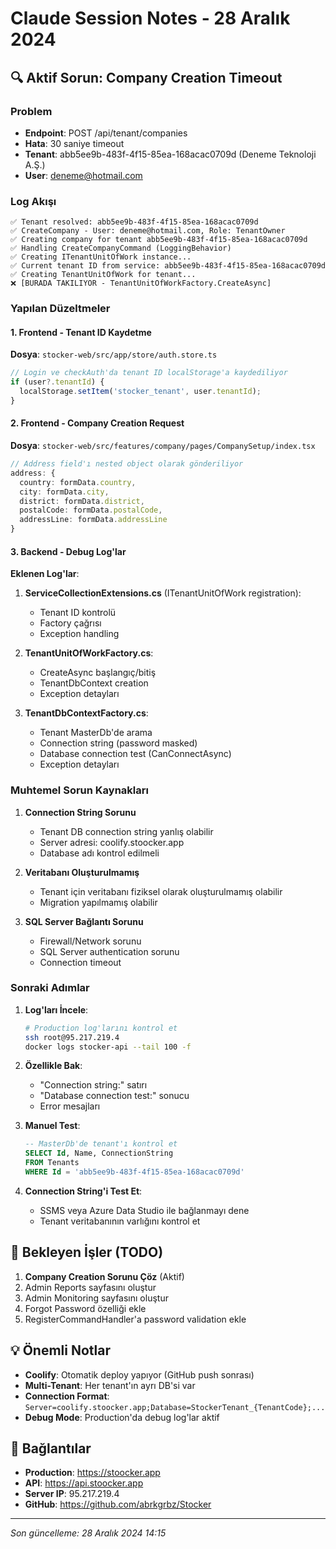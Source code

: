 # Claude Session Notes - 28 Aralık 2024

## 🔍 Aktif Sorun: Company Creation Timeout

### Problem
- **Endpoint**: POST /api/tenant/companies
- **Hata**: 30 saniye timeout
- **Tenant**: abb5ee9b-483f-4f15-85ea-168acac0709d (Deneme Teknoloji A.Ş.)
- **User**: deneme@hotmail.com

### Log Akışı
```
✅ Tenant resolved: abb5ee9b-483f-4f15-85ea-168acac0709d
✅ CreateCompany - User: deneme@hotmail.com, Role: TenantOwner
✅ Creating company for tenant abb5ee9b-483f-4f15-85ea-168acac0709d
✅ Handling CreateCompanyCommand (LoggingBehavior)
✅ Creating ITenantUnitOfWork instance...
✅ Current tenant ID from service: abb5ee9b-483f-4f15-85ea-168acac0709d
✅ Creating TenantUnitOfWork for tenant...
❌ [BURADA TAKILIYOR - TenantUnitOfWorkFactory.CreateAsync]
```

### Yapılan Düzeltmeler

#### 1. Frontend - Tenant ID Kaydetme
**Dosya**: `stocker-web/src/app/store/auth.store.ts`
```typescript
// Login ve checkAuth'da tenant ID localStorage'a kaydediliyor
if (user?.tenantId) {
  localStorage.setItem('stocker_tenant', user.tenantId);
}
```

#### 2. Frontend - Company Creation Request
**Dosya**: `stocker-web/src/features/company/pages/CompanySetup/index.tsx`
```typescript
// Address field'ı nested object olarak gönderiliyor
address: {
  country: formData.country,
  city: formData.city,
  district: formData.district,
  postalCode: formData.postalCode,
  addressLine: formData.addressLine
}
```

#### 3. Backend - Debug Log'lar
**Eklenen Log'lar**:

1. **ServiceCollectionExtensions.cs** (ITenantUnitOfWork registration):
   - Tenant ID kontrolü
   - Factory çağrısı
   - Exception handling

2. **TenantUnitOfWorkFactory.cs**:
   - CreateAsync başlangıç/bitiş
   - TenantDbContext creation
   - Exception detayları

3. **TenantDbContextFactory.cs**:
   - Tenant MasterDb'de arama
   - Connection string (password masked)
   - Database connection test (CanConnectAsync)
   - Exception detayları

### Muhtemel Sorun Kaynakları

1. **Connection String Sorunu**
   - Tenant DB connection string yanlış olabilir
   - Server adresi: coolify.stoocker.app
   - Database adı kontrol edilmeli

2. **Veritabanı Oluşturulmamış**
   - Tenant için veritabanı fiziksel olarak oluşturulmamış olabilir
   - Migration yapılmamış olabilir

3. **SQL Server Bağlantı Sorunu**
   - Firewall/Network sorunu
   - SQL Server authentication sorunu
   - Connection timeout

### Sonraki Adımlar

1. **Log'ları İncele**:
   ```bash
   # Production log'larını kontrol et
   ssh root@95.217.219.4
   docker logs stocker-api --tail 100 -f
   ```

2. **Özellikle Bak**:
   - "Connection string:" satırı
   - "Database connection test:" sonucu
   - Error mesajları

3. **Manuel Test**:
   ```sql
   -- MasterDb'de tenant'ı kontrol et
   SELECT Id, Name, ConnectionString 
   FROM Tenants 
   WHERE Id = 'abb5ee9b-483f-4f15-85ea-168acac0709d'
   ```

4. **Connection String'i Test Et**:
   - SSMS veya Azure Data Studio ile bağlanmayı dene
   - Tenant veritabanının varlığını kontrol et

## 📝 Bekleyen İşler (TODO)

1. **Company Creation Sorunu Çöz** (Aktif)
2. Admin Reports sayfasını oluştur
3. Admin Monitoring sayfasını oluştur
4. Forgot Password özelliği ekle
5. RegisterCommandHandler'a password validation ekle

## 💡 Önemli Notlar

- **Coolify**: Otomatik deploy yapıyor (GitHub push sonrası)
- **Multi-Tenant**: Her tenant'ın ayrı DB'si var
- **Connection Format**: `Server=coolify.stoocker.app;Database=StockerTenant_{TenantCode};...`
- **Debug Mode**: Production'da debug log'lar aktif

## 🔗 Bağlantılar

- **Production**: https://stoocker.app
- **API**: https://api.stoocker.app  
- **Server IP**: 95.217.219.4
- **GitHub**: https://github.com/abrkgrbz/Stocker

---
*Son güncelleme: 28 Aralık 2024 14:15*